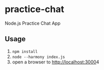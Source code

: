 # practice-chat
Node.js Practice Chat App

## Usage
1. `npm install`
2. `node --harmony index.js`
3. open a browser to [http://localhost:3000](http://localhost:3000)4
